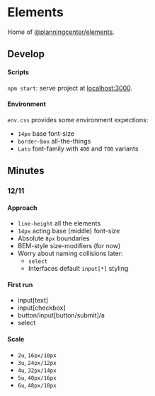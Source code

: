 # Elements
Home of [@planningcenter/elements](https://github.com/planningcenter/elements).

## Develop

#### Scripts
`npm start`: serve project at [localhost:3000](localhost:3000).

#### Environment
`env.css` provides some environment expections:
* `14px` base font-size
* `border-box` all-the-things
* `Lato` font-family with `400` and `700` variants

## Minutes

### 12/11
#### Approach
* `line-height` all the elements
* `14px` acting base (middle) font-size
* Absolute `8px` boundaries
* BEM-style size-modifiers (for now)
* Worry about naming collisions later:
  * `select`
  * Interfaces default `input[*]` styling

#### First run
* input[text]
* input[checkbox]
* button/input[button/submit]/a
* select

#### Scale
* `2u`, `16px/10px`
* `3u`, `24px/12px`
* `4u`, `32px/14px`
* `5u`, `40px/16px`
* `6u`, `48px/18px`